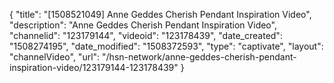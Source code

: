 {
    "title": "[1508521049] Anne Geddes Cherish Pendant Inspiration Video",
    "description": "Anne Geddes Cherish Pendant Inspiration Video",
    "channelid": "123179144",
    "videoid": "123178439",
    "date_created": "1508274195",
    "date_modified": "1508372593",
    "type": "captivate",
    "layout": "channelVideo",
    "url": "\/hsn-network\/anne-geddes-cherish-pendant-inspiration-video\/123179144-123178439"
}